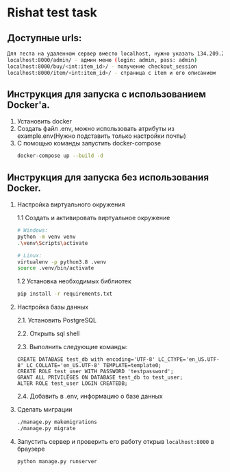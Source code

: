 # Rishat test task
## Доступные urls:
   ```bash
   Для теста на удаленном сервер вместо localhost, нужно указать 134.209.232.7
   localhost:8000/admin/ - админ меню (login: admin, pass: admin)
   localhost:8000/buy/<int:item_id>/ - получение checkout_session
   localhost:8000/item/<int:item_id>/ - страница с item и его описанием
   ```
## Инструкция для запуска с использованием Docker'а.
1. Установить docker
2. Создать файл .env, можно использовать атрибуты из example.env(Нужно подставить только настройки почты)
3. С помощью команды запустить docker-compose
   ```bash
   docker-compose up --build -d
   ```
## Инструкция для запуска без использования Docker.

1. Настройка виртуального окружения

   1.1 Создать и активировать виртуальное окружение

    ```bash
   # Windows:
    python -m venv venv
   .\venv\Scripts\activate
   
   # Linux:
   virtualenv -p python3.8 .venv
   source .venv/bin/activate
    ```
   1.2 Установка необходимых библиотек

    ```bash
    pip install -r requirements.txt
    ```

2. Настройка базы данных

   2.1. Установить PostgreSQL

   2.2. Открыть sql shell

   2.3. Выполнить следующие команды:
    ```postgresplsql
    CREATE DATABASE test_db with encoding='UTF-8' LC_CTYPE='en_US.UTF-8' LC_COLLATE='en_US.UTF-8' TEMPLATE=template0;
    CREATE ROLE test_user WITH PASSWORD 'testpassword';
    GRANT ALL PRIVILEGES ON DATABASE test_db to test_user;
    ALTER ROLE test_user LOGIN CREATEDB;
    ```
   2.4. Добавить в .env, информацию о базе данных

3. Сделать миграции

    ```bash
    ./manage.py makemigrations
    ./manage.py migrate
    ```

4. Запустить сервер и проверить его работу открыв `localhost:8000` в браузере

    ```bash
    python manage.py runserver
    ```